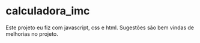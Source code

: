 # calculadora_imc
Este projeto eu fiz com javascript, css e html. Sugestões são bem vindas de melhorias no projeto. 
